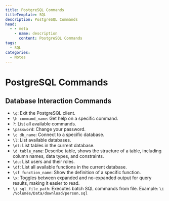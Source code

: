```yaml
---
title: PostgreSQL Commands
titleTemplate: SQL
description: PostgreSQL Commands
head:
  - - meta
    - name: description
      content: PostgreSQL Commands
tags:
  - SQL
categories:
  - Notes
---
```


# PostgreSQL Commands <Badge type="tip" text="SQL" /><Badge type="warning" text="Notes" />

## Database Interaction Commands

- `\q`: Exit the PostgreSQL client.
- `\h command_name`: Get help on a specific command.
- `?`: List all available commands.
- `\password`: Change your password.
- `\c db_name`: Connect to a specific database.
- `\l`: List available databases.
- `\dt`: List tables in the current database.
- `\d table_name`: Describe table, shows the structure of a table, including column
  names, data types, and constraints.
- `\du`: List users and their roles.
- `\df`: List all available functions in the current database.
- `\sf function_name`: Show the definition of a specific function.
- `\x`: Toggles between expanded and no-expanded output for query results, making
  it easier to read.
- `\i sql_file_path`: Executes batch SQL commands from file. Example: `\i /Volumes/Data/download/person.sql`
